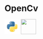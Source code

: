 # OpenCv
<img src="https://raw.githubusercontent.com/github/explore/80688e429a7d4ef2fca1e82350fe8e3517d3494d/topics/python/python.png" width="50" height="50" />
<img src="https://upload.wikimedia.org/wikipedia/commons/thumb/3/32/OpenCV_Logo_with_text.png/640px-OpenCV_Logo_with_text.png" width="50" height="50" />

